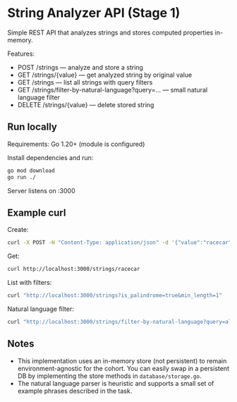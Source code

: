 # String Analyzer API (Stage 1)

Simple REST API that analyzes strings and stores computed properties in-memory.

Features:

- POST /strings — analyze and store a string
- GET /strings/{value} — get analyzed string by original value
- GET /strings — list all strings with query filters
- GET /strings/filter-by-natural-language?query=... — small natural language filter
- DELETE /strings/{value} — delete stored string

## Run locally

Requirements: Go 1.20+ (module is configured)

Install dependencies and run:

```bash
go mod download
go run ./
```

Server listens on :3000

## Example curl

Create:

```bash
curl -X POST -H "Content-Type: application/json" -d '{"value":"racecar"}' http://localhost:3000/strings
```

Get:

```bash
curl http://localhost:3000/strings/racecar
```

List with filters:

```bash
curl "http://localhost:3000/strings?is_palindrome=true&min_length=1"
```

Natural language filter:

```bash
curl "http://localhost:3000/strings/filter-by-natural-language?query=all%20single%20word%20palindromic%20strings"
```

## Notes

- This implementation uses an in-memory store (not persistent) to remain environment-agnostic for the cohort. You can easily swap in a persistent DB by implementing the store methods in `database/storage.go`.
- The natural language parser is heuristic and supports a small set of example phrases described in the task.
